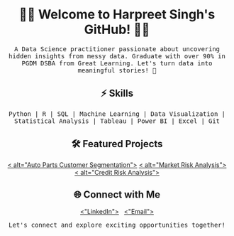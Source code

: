 <!-- Header Section -->
<h1 align="center">👨‍💻 Welcome to Harpreet Singh's GitHub! 👨‍💻</h1>

<!-- Introduction Section -->
<p align="center">
  <samp>
    A Data Science practitioner passionate about uncovering hidden insights from messy data. Graduate with over 90% in PGDM DSBA from Great Learning. Let's turn data into meaningful stories! 🚀
  </samp>
</p>

<!-- Skills Section -->
<h2 align="center">⚡️ Skills</h2>
<p align="center">
  <samp>
    Python | R | SQL | Machine Learning | Data Visualization | Statistical Analysis | Tableau | Power BI | Excel | Git
  </samp>
</p>

<!-- Projects Section -->
<h2 align="center">🛠️ Featured Projects</h2>

<p align="center">
  <a href="link_to_auto_parts_project"><  alt="Auto Parts Customer Segmentation"></a>
  <a href="link_to_market_risk_project"><  alt="Market Risk Analysis"></a>
  <a href="link_to_credit_risk_project">< alt="Credit Risk Analysis"></a>
</p>

<!-- Contact Section -->
<h2 align="center">🌐 Connect with Me</h2>

<p align="center">
  <a href="https://www.linkedin.com/in/singhharpreet0194/"><"LinkedIn"></a>&nbsp;&nbsp;
  <a href="mailto:singhharpreet0194@gmail.com"><"Email"></a>
</p>

<!-- Footer Section -->
<p align="center">
  <samp>
    Let's connect and explore exciting opportunities together!
  </samp>
</p>
